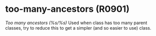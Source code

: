 # too-many-ancestors (R0901)
*Too many ancestors (%s/%s)* Used when class has too many parent
classes, try to reduce this to get a simpler (and so easier to use)
class.
